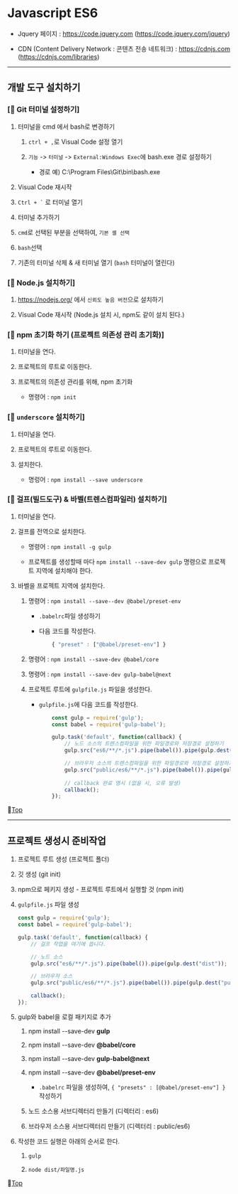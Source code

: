 # Javascript ES6

* Jquery 페이지 : https://code.jquery.com (https://code.jquery.com/jquery)

* CDN (Content Delivery Network : 콘텐츠 전송 네트워크) : https://cdnjs.com (https://cdnjs.com/libraries)

---

## 개발 도구 설치하기

### [:camel: Git 터미널 설정하기]

1. 터미널을 cmd 에서 bash로 변경하기

    1. ``ctrl + ,``로 Visual Code 설정 열기

    1. ``기능`` -> ``터미널`` -> ``External:Windows Exec``에 bash.exe 경로 설정하기

        * 경로 예) C:\Program Files\Git\bin\bash.exe

1. Visual Code 재시작

1. `` Ctrl + ` `` 로 터미널 열기

1. 터미널 추가하기

1. ``cmd``로 선택된 부분을 선택하여, ``기본 셸 선택``

1. ``bash``선택

1. 기존의 터미널 삭제 & 새 터미널 열기 (``bash`` 터미널이 열린다)


### [:camel: Node.js 설치하기]

1. https://nodejs.org/ 에서 ``신뢰도 높음 버전``으로 설치하기

1. Visual Code 재시작 (Node.js 설치 시, npm도 같이 설치 된다.)


### [:camel: npm 초기화 하기 (프로젝트 의존성 관리 초기화)]

1. 터미널을 연다.

1. 프로젝트의 루트로 이동한다.

1. 프로젝트의 의존성 관리를 위해, npm 초기화

    * 명령어 : ``npm init``


### [:camel: ``underscore`` 설치하기]

1. 터미널을 연다.

1. 프로젝트의 루트로 이동한다.

1. 설치한다.

    * 명렁어 : ``npm install --save underscore``


### [:camel: 걸프(빌드도구) & 바벨(트렌스컴파일러) 설치하기]

1. 터미널을 연다.

1. 걸프를 전역으로 설치한다.

    * 명령어 : ``npm install -g gulp``

    * 프로젝트를 생성할때 마다 ``npm install --save-dev gulp`` 명령으로 프로젝트 지역에 설치해야 한다.

1. 바벨을 프로젝트 지역에 설치한다.

    1. 명령어 : ``npm install --save--dev @babel/preset-env``

        * ``.babelrc``파일 생성하기

        * 다음 코드를 작성한다.

            ```javascript
                { "preset" : ["@babel/preset-env"] }
            ```
    
    1. 명령어 : ``npm install --save-dev @babel/core``

    1. 명령어 : ``npm install --save-dev gulp-babel@next``

    1. 프로젝트 루트에 ``gulpfile.js`` 파일을 생성한다.

        * ``gulpfile.js``에 다음 코드를 작성한다.

            ```javascript
                const gulp = require('gulp');
                const babel = require('gulp-babel');
            
                gulp.task('default', function(callback) {
                    // 노드 소스의 트렌스컴파일을 위한 파일경로와 저장경로 설정하기
                    gulp.src("es6/**/*.js").pipe(babel()).pipe(gulp.dest("dist"));

                    // 브라우저 소스의 트렌스컴파일을 위한 파일경로와 저장경로 설정하기
                    gulp.src("public/es6/**/*.js").pipe(babel()).pipe(gulp.dest("public/dist"));
                    
                    // callback 완료 명시 (없을 시, 오류 발생)
                    callback();
                });
            ```

:camel:[Top](#javascript-es6)

---

## 프로젝트 생성시 준비작업

1. 프로젝트 루트 생성 (프로젝트 폴더)

1. 깃 생성 (git init)

1. npm으로 페키지 생성 - 프로젝트 루트에서 실행할 것 (npm init)

1. ``gulpfile.js`` 파일 생성

    ```javascript
    const gulp = require('gulp');
    const babel = require('gulp-babel');

    gulp.task('default', function(callback) {
        // 걸프 작업을 여기에 씁니다.

        // 노드 소스
        gulp.src("es6/**/*.js").pipe(babel()).pipe(gulp.dest("dist"));

        // 브라우저 소스
        gulp.src("public/es6/**/*.js").pipe(babel()).pipe(gulp.dest("public/dist"));

        callback();
    });
    ```

1. gulp와 babel을 로컬 패키지로 추가

    1. npm install --save-dev **gulp**

    1. npm install --save-dev **@babel/core**

    1. npm install --save-dev **gulp-babel@next**

    1. npm install --save-dev **@babel/preset-env**

        * ``.babelrc`` 파일을 생성하여, ``{ "presets" : [@babel/preset-env"] }`` 작성하기

    1. 노드 소스용 서브디렉터리 만들기 (디렉터리 : es6)

    1. 브라우저 소스용 서브디렉터리 만들기 (디렉터리 : public/es6)


1. 작성한 코드 실행은 아래의 순서로 한다.

    1. ``gulp``

    1. ``node dist/파일명.js``

:camel:[Top](#javascript-es6)